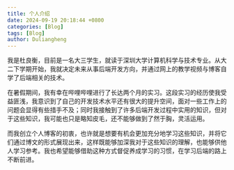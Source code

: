 ```yaml
---
title: 个人介绍
date: 2024-09-19 20:18:44 +0800
categories: [Blog]
tags: [Blog]
author: Duliangheng
---
```


我是杜良衡，目前是一名大三学生，就读于深圳大学计算机科学与技术专业。从大二下学期开始，我就决定未来从事后端开发方向，并通过网上的教学视频与博客自学了后端相关的技术。 

在暑假期间，我有幸在哔哩哔哩进行了长达两个月的实习。这段实习的经历使我受益匪浅，我意识到了自己的开发技术水平还有很大的提升空间，面对一些工作上的问题会显得有些措手不及；同时我接触到了许多后端开发过程中实用的知识，但对于这些知识，我可能也只是略知皮毛，还不能够做到了然于胸，灵活运用。 

而我创立个人博客的初衷，也许就是想要有机会更加充分地学习这些知识，并将它们通过博文的形式展现出来，这样既能够加深我对于这些知识的理解，也能够供他人学习参考。我也希望能够借助这种方式督促养成学习的习惯，在学习后端的路上不断前进。